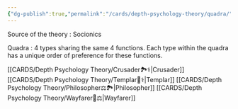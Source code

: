 ```yaml
---
{"dg-publish":true,"permalink":"/cards/depth-psychology-theory/quadra/","created":"2023-01-06T10:07:05.312+01:00","updated":"2023-05-24T16:59:24.070+02:00"}
---
```


Source of the theory : Socionics 

Quadra : 4 types sharing the same 4 functions. Each type within the quadra has a unique order of preference for these functions. 

[[CARDS/Depth Psychology Theory/Crusader🏞️⚕️\|Crusader]]
[[CARDS/Depth Psychology Theory/Templar🌠⚕️\|Templar]]
[[CARDS/Depth Psychology Theory/Philosopher⚖️🏞️\|Philosopher]]
[[CARDS/Depth Psychology Theory/Wayfarer🌠⚖️\|Wayfarer]]
